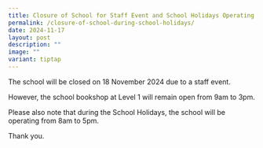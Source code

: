 ```yaml
---
title: Closure of School for Staff Event and School Holidays Operating Hours
permalink: /closure-of-school-during-school-holidays/
date: 2024-11-17
layout: post
description: ""
image: ""
variant: tiptap
---
```

<p>The school will be closed on 18 November 2024 due to a staff event.</p>
<p>However, the school bookshop at Level 1 will remain open from 9am to 3pm.</p>
<p>Please also note that during the School Holidays, the school will be operating
from 8am to 5pm.</p>
<p>Thank you.</p>